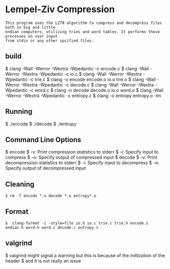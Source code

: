 # Lempel-Ziv Compression

    This program uses the LZ78 algorithm to compress and decompress files both in big and little
    endian computers, utilizing tries and word tables. It performs these processes on user input
    from stdin or any other spcified files.

## build

$ clang -Wall -Werror -Wextra -Wpedantic -c encode.c
$ clang -Wall -Werror -Wextra -Wpedantic -c io.c
$ clang -Wall -Werror -Wextra -Wpedantic -c trie.c
$ clang -o encode encode.o io.o trie.o
$ clang -Wall -Werror -Wextra -Wpedantic -c decode.c
$ clang -Wall -Werror -Wextra -Wpedantic -c word.c
$ clang -o decode decode.o io.o word.o
$ clang -Wall -Werror -Wextra -Wpedantic -c entropy.c
$ clang -o entropy entropy.o -lm

## Running

$ ./encode
$ ./decode
$ ./entropy

## Command Line Options

$ encode
$ -v: Print compression statistics to stderr
$ -i: Specify input to compress
$ -o: Specify output of compressed input
$ decode
$ -v: Print decompression statistics to stderr
$ -i: Specify input to decompress
$ -o: Specify output of decompressed input

## Cleaning

    $ rm -f encode *.o decode *.o entropy*.o


## Format

    $  clang-format -i -style=file io.h io.c trie.c trie.h encode.c endian.h word.h word.c decode.c entropy.c

## valgrind

$ valgrind might signal a warning but this is because of the initlization of the header
$ and it is not really an issue
